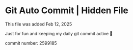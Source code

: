 # Git Auto Commit | Hidden File

This file was added Feb 12, 2025

Just for fun and keeping my daily git commit active 🤪

commit number: 2599185
